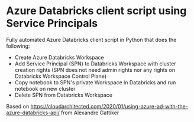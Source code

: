 # Azure Databricks client script using Service Principals
Fully automated Azure Databricks client script in Python that does the following:

- Create Azure Databricks Workspace
- Add Service Principal (SPN) to Databricks Workspace with cluster creation rights (SPN does not need admin rights nor any rights on Databricks Workspace Control Plane)
- Copy notebook to SPN's private Workspace in Databricks and run notebook on new cluster
- Delete SPN from Databricks Workspace

Based on https://cloudarchitected.com/2020/01/using-azure-ad-with-the-azure-databricks-api/ from Alexandre Gattiker